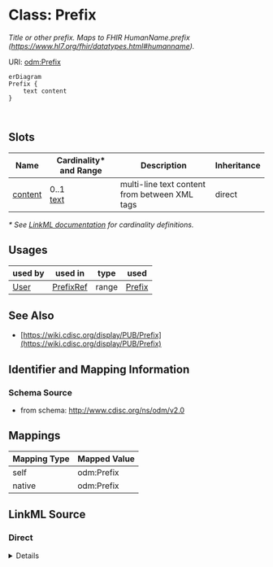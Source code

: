 # Class: Prefix

_Title or other prefix. Maps to FHIR HumanName.prefix (https://www.hl7.org/fhir/datatypes.html#humanname)._




URI: [odm:Prefix](http://www.cdisc.org/ns/odm/v2.0/Prefix)


```mermaid
erDiagram
Prefix {
    text content  
}



```



<!-- no inheritance hierarchy -->


## Slots

| Name | Cardinality* and Range | Description | Inheritance |
| ---  | --- | --- | --- |
| [content](content.md) | 0..1 <br/> [text](text.md) | multi-line text content from between XML tags | direct |

_* See [LinkML documentation](https://linkml.io/linkml/schemas/slots.html#slot-cardinality) for cardinality definitions._




## Usages

| used by | used in | type | used |
| ---  | --- | --- | --- |
| [User](User.md) | [PrefixRef](PrefixRef.md) | range | [Prefix](Prefix.md) |






## See Also

* [https://wiki.cdisc.org/display/PUB/Prefix](https://wiki.cdisc.org/display/PUB/Prefix)

## Identifier and Mapping Information







### Schema Source


* from schema: http://www.cdisc.org/ns/odm/v2.0





## Mappings

| Mapping Type | Mapped Value |
| ---  | ---  |
| self | odm:Prefix |
| native | odm:Prefix |





## LinkML Source

<!-- TODO: investigate https://stackoverflow.com/questions/37606292/how-to-create-tabbed-code-blocks-in-mkdocs-or-sphinx -->

### Direct

<details>
```yaml
name: Prefix
description: Title or other prefix. Maps to FHIR HumanName.prefix (https://www.hl7.org/fhir/datatypes.html#humanname).
from_schema: http://www.cdisc.org/ns/odm/v2.0
see_also:
- https://wiki.cdisc.org/display/PUB/Prefix
rank: 1000
slots:
- content
slot_usage:
  content:
    name: content
    domain_of:
    - TranslatedText
    - Title
    - CheckValue
    - Code
    - WorkflowEnd
    - UserName
    - Prefix
    - Suffix
    - FullName
    - GivenName
    - FamilyName
    - StreetName
    - HouseNumber
    - City
    - StateProv
    - Country
    - PostalCode
    - OtherText
    - Meaning
    - LegalReason
    - DateTimeStamp
    - ReasonForChange
    - SourceID
    - FlagValue
    - FlagType
    - Value
    range: text
class_uri: odm:Prefix

```
</details>

### Induced

<details>
```yaml
name: Prefix
description: Title or other prefix. Maps to FHIR HumanName.prefix (https://www.hl7.org/fhir/datatypes.html#humanname).
from_schema: http://www.cdisc.org/ns/odm/v2.0
see_also:
- https://wiki.cdisc.org/display/PUB/Prefix
rank: 1000
slot_usage:
  content:
    name: content
    domain_of:
    - TranslatedText
    - Title
    - CheckValue
    - Code
    - WorkflowEnd
    - UserName
    - Prefix
    - Suffix
    - FullName
    - GivenName
    - FamilyName
    - StreetName
    - HouseNumber
    - City
    - StateProv
    - Country
    - PostalCode
    - OtherText
    - Meaning
    - LegalReason
    - DateTimeStamp
    - ReasonForChange
    - SourceID
    - FlagValue
    - FlagType
    - Value
    range: text
attributes:
  content:
    name: content
    description: multi-line text content from between XML tags
    from_schema: http://www.cdisc.org/ns/odm/v2.0
    rank: 1000
    alias: content
    owner: Prefix
    domain_of:
    - TranslatedText
    - Title
    - CheckValue
    - Code
    - WorkflowEnd
    - UserName
    - Prefix
    - Suffix
    - FullName
    - GivenName
    - FamilyName
    - StreetName
    - HouseNumber
    - City
    - StateProv
    - Country
    - PostalCode
    - OtherText
    - Meaning
    - LegalReason
    - DateTimeStamp
    - ReasonForChange
    - SourceID
    - FlagValue
    - FlagType
    - Value
    range: text
    inlined: true
class_uri: odm:Prefix

```
</details>
